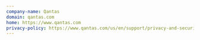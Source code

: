```yaml
---
company-name: Qantas
domain: qantas.com
home: https://www.qantas.com
privacy-policy: https://www.qantas.com/us/en/support/privacy-and-security.html
---
```




